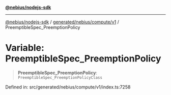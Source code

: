 [**@nebius/nodejs-sdk**](../../../../../README.md)

***

[@nebius/nodejs-sdk](../../../../../README.md) / [generated/nebius/compute/v1](../README.md) / PreemptibleSpec\_PreemptionPolicy

# Variable: PreemptibleSpec\_PreemptionPolicy

> **PreemptibleSpec\_PreemptionPolicy**: `PreemptibleSpec_PreemptionPolicyClass`

Defined in: src/generated/nebius/compute/v1/index.ts:7258
